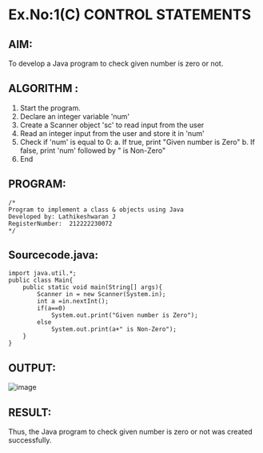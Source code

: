 # Ex.No:1(C) CONTROL STATEMENTS

## AIM:
To develop a Java program to check given number is zero or not.

## ALGORITHM :
1.	Start the program.
2.	Declare an integer variable 'num'
3.	Create a Scanner object 'sc' to read input from the user
4.	Read an integer input from the user and store it in 'num'
5.	Check if 'num' is equal to 0:
a.	If true, print "Given number is Zero"
b.	If false, print 'num' followed by " is Non-Zero"
6.	End





## PROGRAM:
 ```
/*
Program to implement a class & objects using Java
Developed by: Lathikeshwaran J
RegisterNumber:  212222230072
*/
```

## Sourcecode.java:

```
import java.util.*;
public class Main{
    public static void main(String[] args){
        Scanner in = new Scanner(System.in);
        int a =in.nextInt();
        if(a==0)    
            System.out.print("Given number is Zero");
        else
            System.out.print(a+" is Non-Zero");
    }
}
```





## OUTPUT:

![image](https://github.com/user-attachments/assets/ec15ff60-ed62-4d48-b498-77eedd2febeb)


## RESULT:
Thus, the Java program to check given number is zero or not was created successfully.

